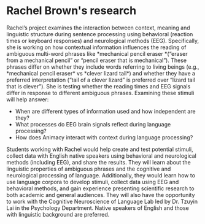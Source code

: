 # Rachel Brown's research

Rachel’s project examines the interaction between context, meaning and linguistic structure during sentence processing using behavioral (reaction times or keyboard responses) and neurological methods (EEG).  Specifically, she is working on how contextual information influences the reading of ambiguous multi-word phrases like \*mechanical pencil eraser \*(“eraser from a mechanical pencil” or “pencil eraser that is mechanical”). These phrases differ on whether they include words referring to living beings (e.g., \*mechanical pencil eraser\* vs \*clever lizard tail\*) and whether they have a preferred interpretation (“tail of a clever lizard” is preferred over “lizard tail that is clever”). She is testing whether the reading times and EEG signals differ in response to different ambiguous phrases. Examining these stimuli will help answer:

-   When are different types of information used and how independent are
    they?
-   What processes do EEG brain signals reflect during language
    processing?
-   How does Animacy interact with context during language processing?

Students working with Rachel would help create and test potential stimuli, collect data with English native speakers using behavioral and neurological methods (including EEG), and share the results. They will learn about the linguistic properties of ambiguous phrases and the cognitive and neurological processing of language. Additionally, they would learn how to use language corpora to develop stimuli, collect data using EEG and behavioral methods, and gain experience presenting scientific research to both academic and general audiences. They will also have the opportunity to work with the Cognitive Neuroscience of Language Lab led by Dr. Tzuyin Lai in the Psychology Department. Native speakers of English and those with linguistic background are preferred.
